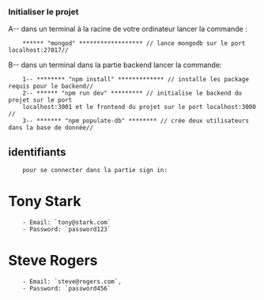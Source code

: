 ### Initialiser le projet ###

A-- dans un terminal à la racine de votre ordinateur lancer la commande :

        ****** "mongod" ****************** // lance mongodb sur le port localhost:27017//

B-- dans un terminal dans la partie backend lancer la commande:

        1-- ******** "npm install" ************* // installe les package requis pour le backend//
        2-- ****** "npm run dev" ********* // initialise le backend du projet sur le port 
        localhost:3001 et le frontend du projet sur le port localhost:3000 //
        3-- ******* "npm populate-db" ******** // crée deux utilisateurs dans la base de donnée//


## identifiants ##

        pour se connecter dans la partie sign in:

# Tony Stark #

        - Email: `tony@stark.com`
        - Password: `password123`

# Steve Rogers #

        - Email: `steve@rogers.com`,
        - Password: `password456`